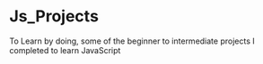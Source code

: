 # Js_Projects
To Learn by doing, some of the beginner to intermediate projects I completed to learn JavaScript
